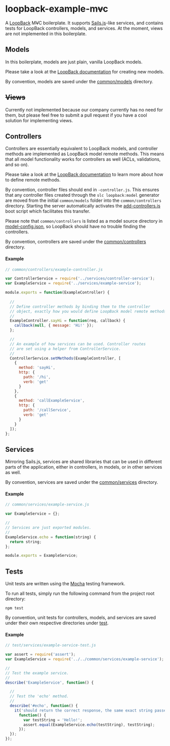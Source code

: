 loopback-example-m~~v~~c
===

A [LoopBack](http://loopback.io/) M~~V~~C boilerplate. It supports [Sails.js](https://github.com/balderdashy/sails)-like services, and contains tests for LoopBack controllers, models, and services. At the moment, views are not implemented in this boilerplate.

## Models

In this boilerplate, models are just plain, vanilla LoopBack models. 

Please take a look at the [LoopBack documentation](http://docs.strongloop.com/display/public/LB/Creating+models) for creating new models.

By convention, models are saved under the [common/models](common/models) directory.

## ~~Views~~

Currently not implemented because our company currently has no need for them, but please feel free to submit a pull request if you have a cool solution for implementing views.

## Controllers

Controllers are essentially equivalent to LoopBack models, and controller methods are implemented as LoopBack model remote methods. This means that all model functionality works for controllers as well (ACLs, validations, and so on).

Please take a look at the [LoopBack documentation](http://docs.strongloop.com/display/public/LB/Remote+methods) to learn more about how to define remote methods.

By convention, controller files should end in `-controller.js`. This ensures that any controller files created through the `slc loopback:model` generator are moved from the initial `common/models` folder into the `common/controllers` directory. Starting the server automatically activates the [add-controllers.js]() boot script which facilitates this transfer.

Please note that `common/controllers` is listed as a model source directory in [model-config.json](), so LoopBack should have no trouble finding the controllers.

By convention, controllers are saved under the [common/controllers](common/controllers) directory.

#### Example 
```javascript
// common/controllers/example-controller.js

var ControllerService = require('../services/controller-service');
var ExampleService = require('../services/example-service');

module.exports = function(ExampleController) {
  
  //
  // Define controller methods by binding them to the controller 
  // object, exactly how you would define LoopBack model remote methods.
  //
  ExampleController.sayHi = function(req, callback) {
    callback(null, { message: 'Hi!' });
  };

  //
  // An example of how services can be used. Controller routes 
  // are set using a helper from ControllerService.
  //
  ControllerService.setMethods(ExampleController, [
    {
      method: 'sayHi',
      http: {
        path: '/hi',
        verb: 'get'
      }  
    },
    {
      method: 'callExampleService',
      http: {
        path: '/callService',
        verb: 'get'
      }  
    }
  ]);
};
```

## Services

Mirroring Sails.js, services are shared libraries that can be used in different parts of the application, either in controllers, in models, or in other services as well.

By convention, services are saved under the [common/services](common/services) directory.

#### Example
```javascript
// common/services/example-service.js

var ExampleService = {};

//
// Services are just exported modules.
//
ExampleService.echo = function(string) {
  return string;
};

module.exports = ExampleService;
```

## Tests

Unit tests are written using the [Mocha](http://mochajs.org) testing framework.

To run all tests, simply run the following command from the project root directory:

````
npm test
````

By convention, unit tests for controllers, models, and services are saved under their own respective directories under [test](test).

#### Example
```javascript
// test/services/example-service-test.js

var assert = require('assert');
var ExampleService = require('../../common/services/example-service');

//
// Test the example service.
//
describe('ExampleService', function() {

  //
  // Test the 'echo' method.
  //
  describe('#echo', function() {
    it('should return the correct response, the same exact string passed in', 
      function() {
        var testString = 'Hello!';
        assert.equal(ExampleService.echo(testString), testString);
      });
  });
});
```